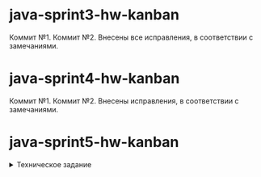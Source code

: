 #  java-sprint3-hw-kanban
Коммит №1.
Коммит №2. Внесены все исправления, в соответствии с замечаниями.


#  java-sprint4-hw-kanban
Коммит №1.
Коммит №2. Внесены исправления, в соответствии с замечаниями.


#  java-sprint5-hw-kanban
<details> 
  <summary> Техническое задание </summary>
  Пришло время потренироваться и усовершенствовать код трекера с помощью полученных знаний о списках и хеш-таблицах! В этом спринте вам предстоит поработать с историей просмотров задач, а именно избавиться от повторных просмотров в ней и ограничения на размер истории. Поехали!
  
Обратите внимание. Недостаточно реализовать код таким образом, чтобы программа пробегалась по всей истории просмотров и только после этого удаляла предыдущий просмотр. Ведь тогда время работы этой программы будет линейно зависеть от длины истории. Ваша цель — реализовать функциональность так, чтобы время просмотра задачи никак не зависело от общего количества задач в истории. 

Интерфейс HistoryManager. У нас уже есть интерфейс, осталось добавить метод void remove(int id) для удаления задачи из просмотра. И реализовать его в классе InMemoryHistoryManager. Добавьте его вызов при удалении задач, чтобы они также удалялись из истории просмотров.

Дальнейшая разработка алгоритма с CustomLinkedList и HashMap. Программа должна запоминать порядок вызовов метода add, ведь именно в этом порядке просмотры будут выстраиваться в истории. Для хранения порядка вызовов удобно использовать список. Если какая-либо задача просматривалась несколько раз, в истории должен отобразиться только последний просмотр. Предыдущий просмотр должен быть удалён сразу же после появления нового — за O(1). Из темы о списках вы узнали, что константное время выполнения операции может гарантировать связный список CustomLinkedList. Однако его стандартная реализация в данном случае не подойдёт. Поэтому вам предстоит написать собственную. CustomLinkedList позволяет удалить элемент из произвольного места за О(1) с одним важным условием — если программа уже дошла до этого места по списку. Чтобы выполнить условие, создайте стандартную HashMap. Её ключом будет id задачи, просмотр которой требуется удалить, а значением — место просмотра этой задачи в списке, то есть узел связного списка. С помощью номера задачи можно получить соответствующий ему узел связного списка и удалить его. Реализация метода getHistory должна перекладывать задачи из связного списка в ArrayList для формирования ответа.

Тестирование работы программы. После написания менеджера истории проверьте его работу:
*создайте две задачи, эпик с тремя подзадачами и эпик без подзадач;
*запросите созданные задачи несколько раз в разном порядке;
*после каждого запроса выведите историю и убедитесь, что в ней нет повторов;
*удалите задачу, которая есть в истории, и проверьте, что при печати она не будет выводиться;
*удалите эпик с тремя подзадачами и убедитесь, что из истории удалился как сам эпик, так и все его подзадачи.
  
Коммит №1.  
Коммит №2. Внесены исправления, в соответствии с замечаниями.


#  java sprint 6 homework kanban
<details> 
  <summary> Техническое задание </summary>
   В этом спринте вы добавите в трекер задач ещё одну полезную опцию. Текущая реализация хранит состояние менеджера в оперативной памяти, из-за этого после перезапуска приложения все нужные нам данные теряются. Решить эту проблему может такой класс менеджера, который будет после каждой операции автоматически сохранять все задачи и их состояние в специальный файл.
Вам предстоит создать вторую реализацию менеджера. У него будет такая же система классов и интерфейсов, как и у нынешнего. Новый и старый менеджеры будут отличаться только деталями реализации методов: один хранит информацию в оперативной памяти, другой — в файле.

Вторая реализация менеджера. Итак, создайте класс FileBackedTasksManager. В нём вы будете прописывать логику автосохранения в файл. Этот класс, как и InMemoryTasksManager, должен имплементировать интерфейс менеджера TasksManager.
Теперь нужно написать реализацию для нового класса. Если у вас появится желание просто скопировать код из InMemoryTasksManager и дополнить его в нужных местах функцией сохранения в файл, остановитесь! Старайтесь избегать дублирования кода, это признак плохого стиля.
В данном случае есть более изящное решение: можно наследовать FileBackedTasksManager от InMemoryTasksManager и получить от класса-родителя желаемую логику работы менеджера. Останется только дописать в некоторых местах вызовы метода автосохранения.

Метод автосохранения. Пусть новый менеджер получает файл для автосохранения в своём конструкторе и сохраняет его в поле. Создайте метод save без параметров — он будет сохранять текущее состояние менеджера в указанный файл.
Теперь достаточно переопределить каждую модифицирующую операцию таким образом, чтобы сначала выполнялась версия, унаследованная от предка, а затем — метод save. Например:

Затем нужно продумать логику метода save. Что он должен сохранять? Все задачи, подзадачи, эпики и историю просмотра любых задач. Для удобства работы рекомендуем выбрать текстовый формат CSV (англ. Comma-Separated Values, «значения, разделённые запятыми»). 

Сначала через запятую перечисляются все поля задач. Ниже находится список задач, каждая из них записана с новой строки. Дальше — пустая строка, которая отделяет задачи от истории просмотров. И заключительная строка — это идентификаторы задач из истории просмотров.
Файл из нашего примера можно прочитать так: в трекер добавлены задача, эпик и подзадача. Эпик и подзадача просмотрены и выполнены. Задача осталась в состоянии новой и не была просмотрена.

Итог. У вас должно появиться несколько новых классов, а также новый менеджер с опцией сохранения состояния. Убедитесь, что он работает корректно, и отправляйте свой код на ревью.
</details>

Коммит №1. Реализация автосохранения в файл в соответствии с требованиями ТЗ.  
* Много непонятных коммитов, Пытался разобраться в работе git merge и как работают ветки
